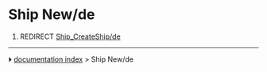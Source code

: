 # Ship New/de
1.  REDIRECT [Ship_CreateShip/de](Ship_CreateShip/de.md)



---
⏵ [documentation index](../README.md) > Ship New/de

